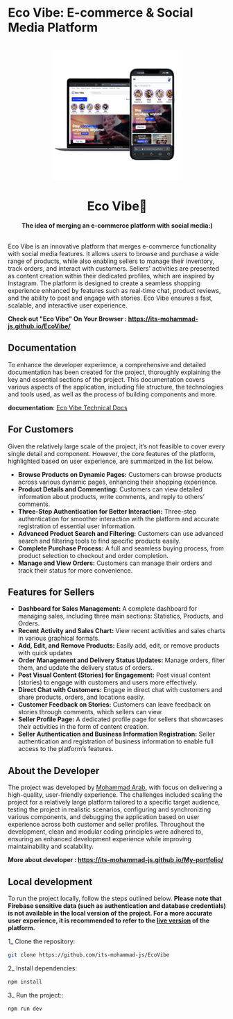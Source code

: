 # Eco Vibe: E-commerce & Social Media Platform

<div align="center">
  <br>
  <img alt="Open Sauced" src="/public/App thumbnail.webp" width="300px">
  <h1>Eco Vibe🛒</h1>
  <strong>The idea of merging an e-commerce platform with social media:)</strong>
  <br />
  <br />
</div>

Eco Vibe is an innovative platform that merges e-commerce functionality with social media features. It allows users to browse and purchase a wide range of products, while also enabling sellers to manage their inventory, track orders, and interact with customers. Sellers' activities are presented as content creation within their dedicated profiles, which are inspired by Instagram. The platform is designed to create a seamless shopping experience enhanced by features such as real-time chat, product reviews, and the ability to post and engage with stories. Eco Vibe ensures a fast, scalable, and interactive user experience.

<strong>Check out "Eco Vibe" On Your Browser : https://its-mohammad-js.github.io/EcoVibe/</strong>

## Documentation

To enhance the developer experience, a comprehensive and detailed documentation has been created for the project, thoroughly explaining the key and essential sections of the project. This documentation covers various aspects of the application, including file structure, the technologies and tools used, as well as the process of building components and more.

**documentation**: [Eco Vibe Technical Docs](https://its-mohammad-js.github.io/eco-vibe-technical-docs/)

## For Customers

Given the relatively large scale of the project, it’s not feasible to cover every single detail and component. However, the core features of the platform, highlighted based on user experience, are summarized in the list below.

<ul>
<li><strong>Browse Products on Dynamic Pages:</strong> Customers can browse products across various dynamic pages, enhancing their shopping experience.</li>
<li><strong>Product Details and Commenting:</strong> Customers can view detailed information about products, write comments, and reply to others’ comments.</li>
<li><strong>Three-Step Authentication for Better Interaction:</strong> Three-step authentication for smoother interaction with the platform and accurate registration of essential user information.</li>
<li><strong>Advanced Product Search and Filtering:</strong> Customers can use advanced search and filtering tools to find specific products easily.</li>
<li><strong>Complete Purchase Process:</strong> A full and seamless buying process, from product selection to checkout and order completion.</li>
<li><strong>Manage and View Orders:</strong> Customers can manage their orders and track their status for more convenience.</li>
</ul>

## Features for Sellers

<ul>
<li><strong>Dashboard for Sales Management:</strong> A complete dashboard for managing sales, including three main sections: Statistics, Products, and Orders.
</li>
<li><strong>Recent Activity and Sales Chart:</strong> View recent activities and sales charts in various graphical formats.</li>
<li><strong>Add, Edit, and Remove Products:</strong> Easily add, edit, or remove products with quick updates</li>
<li><strong>Order Management and Delivery Status Updates:</strong> Manage orders, filter them, and update the delivery status of orders.</li>
<li><strong>Post Visual Content (Stories) for Engagement:</strong> Post visual content (stories) to engage with customers and users more effectively.</li>
<li><strong>Direct Chat with Customers:</strong> Engage in direct chat with customers and share products, orders, and locations easily.</li>
<li><strong>Customer Feedback on Stories:</strong> Customers can leave feedback on stories through comments, which sellers can view.</li>
<li><strong>Seller Profile Page:</strong> A dedicated profile page for sellers that showcases their activities in the form of content creation.</li>
<li><strong>Seller Authentication and Business Information Registration:</strong> Seller authentication and registration of business information to enable full access to the platform’s features.
</li>
</ul>

## About the Developer

The project was developed by [Mohammad Arab](https://www.linkedin.com/in/mohammadarab-frontend/), with focus on delivering a high-quality, user-friendly experience. The challenges included scaling the project for a relatively large platform tailored to a specific target audience, testing the project in realistic scenarios, configuring and synchronizing various components, and debugging the application based on user experience across both customer and seller profiles. Throughout the development, clean and modular coding principles were adhered to, ensuring an enhanced development experience while improving maintainability and scalability.

<strong>More about developer : https://its-mohammad-js.github.io/My-portfolio/</strong>

## Local development

To run the project locally, follow the steps outlined below. **Please note that Firebase sensitive data (such as authentication and database credentials) is not available in the local version of the project. For a more accurate user experience, it is recommended to refer to the [live version](https://its-mohammad-js.github.io/EcoVibe/) of the platform.**

1\_ Clone the repository:

```bash
git clone https://github.com/its-mohammad-js/EcoVibe
```

2\_ Install dependencies:

```bash
npm install
```

3\_ Run the project::

```bash
npm run dev
```
